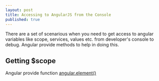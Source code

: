 ```yaml
---
layout: post
title: Accessing to AngularJS from the Console
published: true
---
```



There are a set of scenarious when you need to get access to angular variables like scope, services, values etc. from developer's console to debug. 
Angular provide methods to help in doing this.
<br>
## Getting $scope
Angular provide function [angular.element()](https://docs.angularjs.org/api/ng/function/angular.element) 

